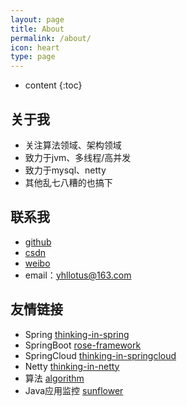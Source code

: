 ```yaml
---
layout: page
title: About
permalink: /about/
icon: heart
type: page
---
```


* content
{:toc}

## 关于我
* 关注算法领域、架构领域
* 致力于jvm、多线程/高并发
* 致力于mysql、netty
* 其他乱七八糟的也搞下

## 联系我
* [github](https://github.com/yihonglei)
* [csdn](https://blog.csdn.net/yhl_jxy)
* [weibo](https://weibo.com/u/6760221856)
* email：yhllotus@163.com

## 友情链接
* Spring [thinking-in-spring](https://github.com/yihonglei/thinking-in-spring)
* SpringBoot [rose-framework](https://github.com/yihonglei/rose-framework)
* SpringCloud [thinking-in-springcloud](https://github.com/yihonglei/thinking-in-springcloud)
* Netty [thinking-in-netty](https://github.com/yihonglei/thinking-in-netty)
* 算法 [algorithm](https://github.com/yihonglei/algorithm)
* Java应用监控 [sunflower](https://github.com/jchry/sunflower)